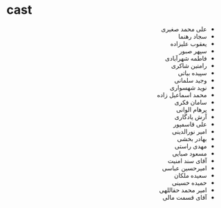 # cast

<div dir="rtl">

- علی محمد صغیری
- سجاد رهنما
- یعقوب علیزاده
- سپهر صبور
- فاطمه شهرآبادی
- رامتین شاکری
- سپیده بیاتی
- وجید سلمانی
- نوید شهسواری
- محمد اسماعیل زاده
- سامان فکری
- پرهام الوانی
- آرش یادگاری
- علی قاسمپور
- امیر نورالدینی
- بهادر بخشی
- مهدی راستی
- مسعود صبایی
- آقای سند امنیت
- امیرحسین عباسی
- سعیده ملکان
- حمیده حسینی
- امیر محمد حقاللهی
- آقای قسمت مالی

</div>
